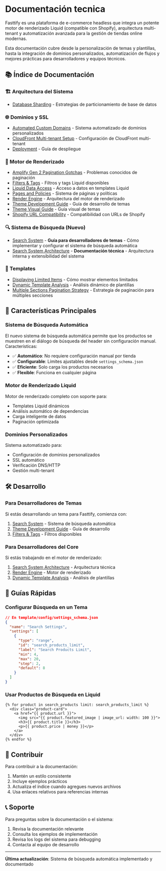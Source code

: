 # Documentación tecnica

Fasttify es una plataforma de e-commerce headless que integra un potente motor de renderizado Liquid (compatible con Shopify), arquitectura multi-tenant y automatización avanzada para la gestión de tiendas online modernas.

Esta documentación cubre desde la personalización de temas y plantillas, hasta la integración de dominios personalizados, automatización de flujos y mejores prácticas para desarrolladores y equipos técnicos.

## 📚 Índice de Documentación

### 🏗️ Arquitectura del Sistema

- [Database Sharding](./architecture/database-sharding.md) - Estrategias de particionamiento de base de datos

### 🌐 Dominios y SSL

- [Automated Custom Domains](./domains/automated-custom-domains.md) - Sistema automatizado de dominios personalizados
- [CloudFront Multi-tenant Setup](./domains/cloudfront-multitenant-setup.md) - Configuración de CloudFront multi-tenant
- [Deployment](./domains/deployment.md) - Guía de despliegue

### 🔧 Motor de Renderizado

- [Amplify Gen 2 Pagination Gotchas](./engine/amplify-gen2-pagination-gotchas.md) - Problemas conocidos de paginación
- [Filters & Tags](./engine/filters-tags.md) - Filtros y tags Liquid disponibles
- [Liquid Data Access](./engine/liquid-data-access.md) - Acceso a datos en templates Liquid
- [Pages and Policies](./engine/pages-and-policies.md) - Sistema de páginas y políticas
- [Render Engine](./engine/render-engine.md) - Arquitectura del motor de renderizado
- [Theme Development Guide](./engine/theme-development-guide.md) - Guía de desarrollo de temas
- [Theme Visual Guide](./engine/theme-visual-guide.md) - Guía visual de temas
- [Shopify URL Compatibility](./engine/shopify-url-compatibility.md) - Compatibilidad con URLs de Shopify

### 🔍 Sistema de Búsqueda (Nuevo)

- [Search System](./engine/search-system.md) - **Guía para desarrolladores de temas** - Cómo implementar y configurar el sistema de búsqueda automática
- [Search System Architecture](./engine/search-system-architecture.md) - **Documentación técnica** - Arquitectura interna y extensibilidad del sistema

### 📄 Templates

- [Displaying Limited Items](./templates/displaying-limited-items.md) - Cómo mostrar elementos limitados
- [Dynamic Template Analysis](./templates/dynamic-template-analysis.md) - Análisis dinámico de plantillas
- [Multiple Sections Pagination Strategy](./templates/multiple-sections-pagination-strategy.md) - Estrategia de paginación para múltiples secciones

## 🚀 Características Principales

### Sistema de Búsqueda Automática

El nuevo sistema de búsqueda automática permite que los productos se muestren en el diálogo de búsqueda del header sin configuración manual. Características:

- ✅ **Automático**: No requiere configuración manual por tienda
- ✅ **Configurable**: Límites ajustables desde `settings_schema.json`
- ✅ **Eficiente**: Solo carga los productos necesarios
- ✅ **Flexible**: Funciona en cualquier página

### Motor de Renderizado Liquid

Motor de renderizado completo con soporte para:

- Templates Liquid dinámicos
- Análisis automático de dependencias
- Carga inteligente de datos
- Paginación optimizada

### Dominios Personalizados

Sistema automatizado para:

- Configuración de dominios personalizados
- SSL automático
- Verificación DNS/HTTP
- Gestión multi-tenant

## 🛠️ Desarrollo

### Para Desarrolladores de Temas

Si estás desarrollando un tema para Fasttify, comienza con:

1. [Search System](./engine/search-system.md) - Sistema de búsqueda automática
2. [Theme Development Guide](./engine/theme-development-guide.md) - Guía de desarrollo
3. [Filters & Tags](./engine/filters-tags.md) - Filtros disponibles

### Para Desarrolladores del Core

Si estás trabajando en el motor de renderizado:

1. [Search System Architecture](./engine/search-system-architecture.md) - Arquitectura técnica
2. [Render Engine](./engine/render-engine.md) - Motor de renderizado
3. [Dynamic Template Analysis](./templates/dynamic-template-analysis.md) - Análisis de plantillas

## 📖 Guías Rápidas

### Configurar Búsqueda en un Tema

```json
// En template/config/settings_schema.json
{
  "name": "Search Settings",
  "settings": [
    {
      "type": "range",
      "id": "search_products_limit",
      "label": "Search Products Limit",
      "min": 4,
      "max": 20,
      "step": 2,
      "default": 8
    }
  ]
}
```

### Usar Productos de Búsqueda en Liquid

```liquid
{% for product in search_products limit: search_products_limit %}
  <div class="product-card">
    <a href="{{ product.url }}">
      <img src="{{ product.featured_image | image_url: width: 100 }}">
      <h3>{{ product.title }}</h3>
      <p>{{ product.price | money }}</p>
    </a>
  </div>
{% endfor %}
```

## 🤝 Contribuir

Para contribuir a la documentación:

1. Mantén un estilo consistente
2. Incluye ejemplos prácticos
3. Actualiza el índice cuando agregues nuevos archivos
4. Usa enlaces relativos para referencias internas

## 📞 Soporte

Para preguntas sobre la documentación o el sistema:

1. Revisa la documentación relevante
2. Consulta los ejemplos de implementación
3. Revisa los logs del sistema para debugging
4. Contacta al equipo de desarrollo

---

**Última actualización**: Sistema de búsqueda automática implementado y documentado
